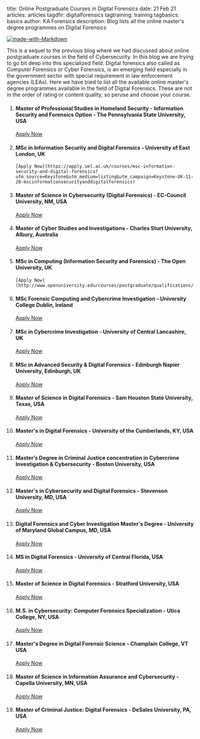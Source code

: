 title: Online Postgraduate Courses in Digital Forensics
date: 21 Feb 21
articles: articles
tagdfir: digitalforensics
tagtraining: training
tagbasics: basics
author: KA Forensics
description: Blog lists all the online master's degree programmes on Digital Forensics



[![made-with-Markdown](https://img.shields.io/badge/Made%20with-Markdown-1f425f.svg)](http://commonmark.org)

This is a sequel to the previous blog where we had discussed about online postgraduate courses in the field of Cybersecurity. In this blog we are trying to go bit deep into this specialized field. Digital forensics also called as Computer Forensics or Cyber Forensics, is an emerging field especially in the government sector with special requirement in law enforcement agencies (LEAs). Here we have tried to list all the available online master's degree programmes available in the field of Digital Forensics. These are not in the order of rating or content quality, so peruse and choose your course.



1. #### Master of Professional Studies in Homeland Security - Information Security and Forensics Option - The Pennsylvania State University, USA

      [Apply Now](https://www.worldcampus.psu.edu/degrees-and-certificates/homeland-security-information-security-and-forensics/overview)

2. #### MSc in Information Security and Digital Forensics - University of East London, UK

       [Apply Now](https://apply.uel.ac.uk/courses/msc-information-security-and-digital-forensics?utm_source=Keystone&utm_medium=listing&utm_campaign=Keystone-UK-11-20-mscinformationsecurityanddigitalforensics)

3. #### Master of Science in Cybersecurity (Digital Forensics) - EC-Council University, NM, USA

      [Apply Now](https://www.eccu.edu/specialization-digital-forensics/)

4. #### Master of Cyber Studies and Investigations -  Charles Sturt University, Albury, Australia

      [Apply Now](https://study.csu.edu.au/courses/police-security-emergency/master-cyber-studies-investigations?utm_source=Keystone&utm_campaign=Keystone&utm_medium=KeystoneListing)

5. #### MSc in Computing (Information Security and Forensics) -  The Open University, UK

       [Apply Now](http://www.openuniversity.edu/courses/postgraduate/qualifications/f66#MSc%20in%20Computing%20(Information%20Security%20and%20Forensics))

6. #### MSc Forensic Computing and Cybercrime Investigation - University College Dublin, Ireland

      [Apply Now](https://sisweb.ucd.ie/usis/!W_HU_MENU.P_PUBLISH?p_tag=PROG&MAJR=T146)

7. #### MSc in Cybercrime Investigation - University of Central Lancashire, UK

      [Apply Now](https://www.uclan.ac.uk/postgraduate/courses/cybercrime-investigation-msc)

8. #### MSc in Advanced Security & Digital Forensics - Edinburgh Napier University, Edinburgh, UK

      [Apply Now](https://www.napier.ac.uk/courses/msc-advanced-security-and-digital-forensics-postgraduate-distance-learning)

9. #### Master of Science in Digital Forensics - Sam Houston State University, Texas, USA 

     [Apply Now](https://www.shsu.edu/programs/graduate/digital-forensics/)

10. #### Master's in Digital Forensics - University of the Cumberlands, KY, USA

       [Apply Now](https://www.ucumberlands.edu/academics/graduate/programs/master-science-digital-forensics#credit)

11. #### Master’s Degree in Criminal Justice concentration in Cybercrime Investigation & Cybersecurity - Boston University, USA

       [Apply Now](https://www.bu.edu/online/programs/graduate-programs/master-of-criminal-justice/cybercrime-investigation-cybersecurity/#cost)

12. #### Master's in Cybersecurity and Digital Forensics - Stevenson University, MD, USA

       [Apply Now](https://www.stevenson.edu/online/academics/online-graduate-programs/cybersecurity-digital-forensics/index.html)

13. #### Digital Forensics and Cyber Investigation Master's Degree -  University of Maryland Global Campus, MD, USA

       [Apply Now](https://www.umgc.edu/academic-programs/masters-degrees/digital-forensics-cyber-investigation-ms.cfm)

14. #### MS in Digital Forensics - University of Central Florida, USA

    [Apply Now](https://www.ucf.edu/online/degree/digital-forensics-m-s/)

15. #### Master of Science in Digital Forensics - Stratford University, USA

       [Apply Now](https://www.stratford.edu/academics/computer-science/master-forensics/)

16. #### M.S. in Cybersecurity: Computer Forensics Specialization - Utica College, NY, USA 

       [Apply Now](https://www.worldcampus.psu.edu/degrees-and-certificates/homeland-security-information-security-and-forensics/overview)

17. #### Master's Degree in Digital Forensic Science - Champlain College, VT USA 

       [Apply Now](https://online.champlain.edu/degrees-certificates/masters-digital-forensic-science)

18. #### Master of Science in Information Assurance and Cybersecurity - Capella University, MN, USA 

       [Apply Now](https://www.capella.edu/online-degrees/masters-digital-forensics/)

19. #### Master of Criminal Justice: Digital Forensics - DeSales University, PA, USA

       [Apply Now](https://programs.online.utica.edu/programs/masters-cybersecurity/computer-forensics-specialization)

    

